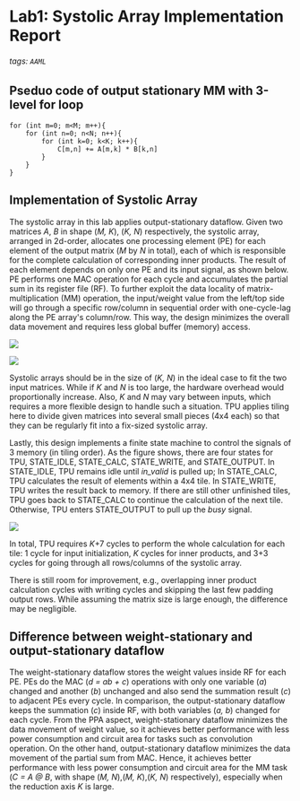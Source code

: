 Lab1: Systolic Array Implementation Report
===

###### tags: `AAML`

## Pseduo code of output stationary MM with 3-level for loop
```
for (int m=0; m<M; m++){
    for (int n=0; n<N; n++){
        for (int k=0; k<K; k++){
            C[m,n] += A[m,k] * B[k,n]
        }
    }
}
```

## Implementation of Systolic Array
The systolic array in this lab applies output-stationary dataflow. Given two matrices *A*, *B* in shape (*M, K*), (*K, N*) respectively, the systolic array, arranged in 2d-order, allocates one processing element (PE) for each element of the output matrix (*M* by *N* in total), each of which is responsible for the complete calculation of corresponding inner products. The result of each element depends on only one PE and its input signal, as shown below. PE performs one MAC operation for each cycle and accumulates the partial sum in its register file (RF). To further exploit the data locality of matrix-multiplication (MM) operation, the input/weight value from the left/top side will go through a specific row/column in sequential order with one-cycle-lag along the PE array's column/row. This way, the design minimizes the overall data movement and requires less global buffer (memory) access.

![](https://i.imgur.com/ucNUfVf.png)

![](https://i.imgur.com/ZIlgVij.png)

Systolic arrays should be in the size of (*K, N*) in the ideal case to fit the two input matrices. While if *K* and *N* is too large, the hardware overhead would proportionally increase. Also, *K* and *N* may vary between inputs, which requires a more flexible design to handle such a situation. TPU applies tiling here to divide given matrices into several small pieces (4x4 each) so that they can be regularly fit into a fix-sized systolic array.

Lastly, this design implements a finite state machine to control the signals of 3 memory (in tiling order). As the figure shows, there are four states for TPU, STATE_IDLE, STATE_CALC, STATE_WRITE, and STATE_OUTPUT. In STATE_IDLE, TPU remains idle until *in_valid* is pulled up; In STATE_CALC, TPU calculates the result of elements within a 4x4 tile. In STATE_WRITE, TPU writes the result back to memory. If there are still other unfinished tiles, TPU goes back to STATE_CALC to continue the calculation of the next tile. Otherwise, TPU enters STATE_OUTPUT to pull up the *busy* signal.

![](https://i.imgur.com/CI03YgR.png)

In total, TPU requires *K*+7 cycles to perform the whole calculation for each tile: 1 cycle for input initialization, *K* cycles for inner products, and 3+3 cycles for going through all rows/columns of the systolic array.

There is still room for improvement, e.g., overlapping inner product calculation cycles with writing cycles and skipping the last few padding output rows. While assuming the matrix size is large enough, the difference may be negligible.

## Difference between weight-stationary and output-stationary dataflow
The weight-stationary dataflow stores the weight values inside RF for each PE. PEs do the MAC (*d = ab + c*) operations with only one variable (*a*) changed and another (*b*) unchanged and also send the summation result (*c*) to adjacent PEs every cycle. In comparison, the output-stationary dataflow keeps the summation (*c*) inside RF, with both variables (*a, b*) changed for each cycle.
From the PPA aspect, weight-stationary dataflow minimizes the data movement of weight value, so it achieves better performance with less power consumption and circuit area for tasks such as convolution operation. On the other hand, output-stationary dataflow minimizes the data movement of the partial sum from MAC. Hence, it achieves better performance with less power consumption and circuit area for the MM task (*C = A @ B*, with shape (*M, N*),(*M, K*),(*K, N*) respectively), especially when the reduction axis *K* is large.